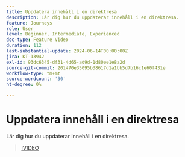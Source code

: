 ```yaml
---
title: Uppdatera innehåll i en direktresa
description: Lär dig hur du uppdaterar innehåll i en direktresa.
feature: Journeys
role: User
level: Beginner, Intermediate, Experienced
doc-type: Feature Video
duration: 112
last-substantial-update: 2024-06-14T00:00:00Z
jira: KT-13942
exl-id: 93dc6345-df31-4d65-ad9d-1d80ee1e8a2d
source-git-commit: 201470e35095b38617d1a1bb5d7b16c1e60f431e
workflow-type: tm+mt
source-wordcount: '30'
ht-degree: 0%

---
```


# Uppdatera innehåll i en direktresa

Lär dig hur du uppdaterar innehåll i en direktresa.

>[!VIDEO](https://video.tv.adobe.com/v/3429844/?learn=on)
